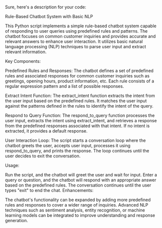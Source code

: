 
Sure, here's a description for your code:

Rule-Based Chatbot System with Basic NLP

This Python script implements a simple rule-based chatbot system capable of responding to user queries using predefined rules and patterns. The chatbot focuses on common customer inquiries and provides accurate and relevant answers to enhance user interaction. It utilizes basic natural language processing (NLP) techniques to parse user input and extract relevant information.

Key Components:

Predefined Rules and Responses: The chatbot defines a set of predefined rules and associated responses for common customer inquiries such as greetings, opening hours, product information, etc. Each rule consists of a regular expression pattern and a list of possible responses.

Extract Intent Function: The extract_intent function extracts the intent from the user input based on the predefined rules. It matches the user input against the patterns defined in the rules to identify the intent of the query.

Respond to Query Function: The respond_to_query function processes the user input, extracts the intent using extract_intent, and retrieves a response from the predefined responses associated with that intent. If no intent is extracted, it provides a default response.

User Interaction Loop: The script starts a conversation loop where the chatbot greets the user, accepts user input, processes it using respond_to_query, and prints the response. The loop continues until the user decides to exit the conversation.

Usage:

Run the script, and the chatbot will greet the user and wait for input.
Enter a query or question, and the chatbot will respond with an appropriate answer based on the predefined rules.
The conversation continues until the user types "exit" to end the chat.
Enhancements:

The chatbot's functionality can be expanded by adding more predefined rules and responses to cover a wider range of inquiries.
Advanced NLP techniques such as sentiment analysis, entity recognition, or machine learning models can be integrated to improve understanding and response generation.
